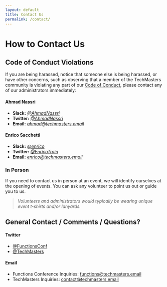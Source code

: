 ```yaml
---
layout: default
title: Contact Us
permalink: /contact/
---
```


# How to Contact Us

## Code of Conduct Violations

If you are being harassed, notice that someone else is being harassed, or have other concerns, such as observing that a member of the TechMasters community is violating any part of our [Code of Conduct](./conduct.md), please contact any of our administrators immediately:

#### Ahmad Nassri
- **Slack:** _[@AhmadNassri][slack-ahmad]_
- **Twitter:** _[@AhmadNassri][twitter-ahmad]_
- **Email:** _[ahmad@techmasters.email](mailto:ahmad@techmasters.email)_

#### Enrico Sacchetti
- **Slack:** _[@enrico][slack-enrico]_
- **Twitter:** _[@EnricoTrain][twitter-enrico]_
- **Email:** _[enrico@techmasters.email](mailto:enrico@techmasters.email)_

### In Person

If you need to contact us in person at an event, we will identify ourselves at the opening of events. You can ask any volunteer to point us out or guide you to us.

> _Volunteers and administrators would typically be wearing unique event t-shirts and/or lanyards._

## General Contact / Comments / Questions?

#### Twitter

- [@FunctionsConf][twitter-functions]
- [@TechMasters][twitter-techmasters]

#### Email

- Functions Conference Inquiries: [functions@techmasters.email](mailto:functions@techmasters.email)
- TechMasters Inquiries: [contact@techmasters.email](mailto:contact@techmasters.email)

[slack-ahmad]: https://techmasters.slack.com/messages/D18U40ERG/

[slack-enrico]: https://techmasters.slack.com/messages/D0FDAR8CF/

[twitter-ahmad]: https://twitter.com/AhmadNassri

[twitter-enrico]: https://twitter.com/EnricoTrain

[twitter-functions]: https://twitter.com/FunctionsConf
[twitter-techmasters]: https://twitter.com/TechMastersChat